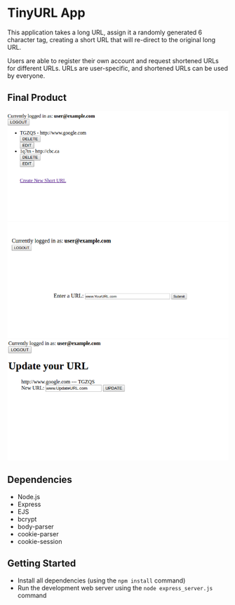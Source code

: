 # TinyURL App 

This application takes a long URL, assign it a randomly generated 6 character tag, creating a short URL that will re-direct to the original long URL. 

Users are able to register their own account and request shortened URLs for different URLs. URLs are user-specific, and shortened URLs can be used by everyone. 

## Final Product 
!["Screenshot of user-specific URL list](https://github.com/grantran/tinyApp/blob/master/docs/url-list.png)
!["Screenshot of the page to add a new URL](https://github.com/grantran/tinyApp/blob/master/docs/new-url.png)
!["Screenshot of updating an exisiting URL](https://github.com/grantran/tinyApp/blob/master/docs/update-url.png)

## Dependencies 

- Node.js
- Express 
- EJS
- bcrypt 
- body-parser
- cookie-parser
- cookie-session

## Getting Started 

- Install all dependencies (using the `npm install` command)
- Run the development web server using the `node express_server.js` command 
